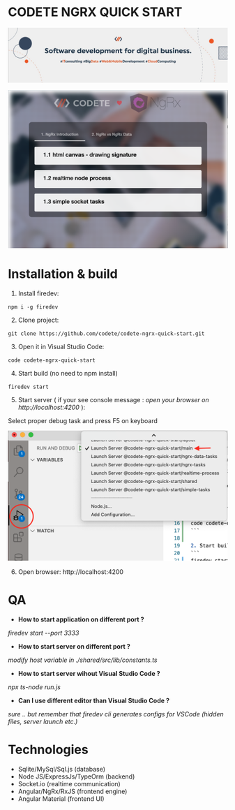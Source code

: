 # CODETE NGRX QUICK START

<p style="text-align: center;"><img src="./_images/baner.jpeg" ></p>

<p style="text-align: center;"><img src="./_images/screen.png" ></p>

# Installation & build

1. Install firedev:
```
npm i -g firedev
```

2. Clone project:
```
git clone https://github.com/codete/codete-ngrx-quick-start.git
```

3. Open it in Visual Studio Code:
```
code codete-ngrx-quick-start
```

4. Start build (no need to npm install)
```
firedev start
```

5. Start server ( if your see console message : *open your browser on http://localhost:4200* ):

Select proper debug task and press F5 on keyboard

![](./_images/code-debug.png)


6. Open browser: http://localhost:4200


# QA

- **How to start application on different port ?**

*firedev start --port 3333*


- **How to start server on different port ?**

*modify host variable in ./shared/src/lib/constants.ts*


- **How to start server wihout Visual Studio Code ?**

*npx ts-node run.js*


- **Can I use different editor than Visual Studio Code ?**

*sure .. but remember that firedev cli generates configs for VSCode (hidden files, server launch etc.)*





# Technologies
- Sqlite/MySql/Sql.js (database)
- Node JS/ExpressJs/TypeOrm (backend)
- Socket.io (realtime communication)
- Angular/NgRx/RxJS (frontend engine)
- Angular Material (frontend UI)
